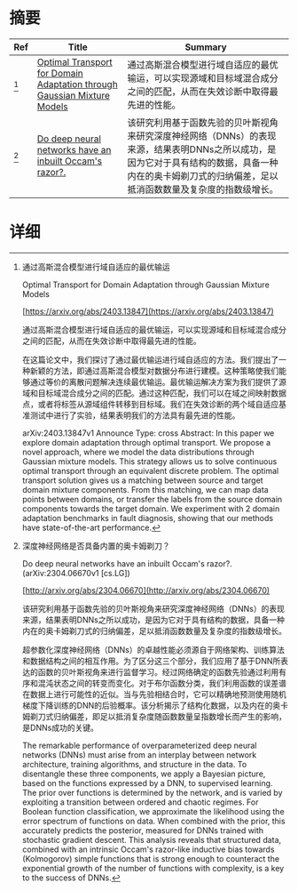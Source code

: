 # 摘要

| Ref | Title | Summary |
| --- | --- | --- |
| [^1] | [Optimal Transport for Domain Adaptation through Gaussian Mixture Models](https://arxiv.org/abs/2403.13847) | 通过高斯混合模型进行域自适应的最优输运，可以实现源域和目标域混合成分之间的匹配，从而在失效诊断中取得最先进的性能。 |
| [^2] | [Do deep neural networks have an inbuilt Occam's razor?.](http://arxiv.org/abs/2304.06670) | 该研究利用基于函数先验的贝叶斯视角来研究深度神经网络（DNNs）的表现来源，结果表明DNNs之所以成功，是因为它对于具有结构的数据，具备一种内在的奥卡姆剃刀式的归纳偏差，足以抵消函数数量及复杂度的指数级增长。 |

# 详细

[^1]: 通过高斯混合模型进行域自适应的最优输运

    Optimal Transport for Domain Adaptation through Gaussian Mixture Models

    [https://arxiv.org/abs/2403.13847](https://arxiv.org/abs/2403.13847)

    通过高斯混合模型进行域自适应的最优输运，可以实现源域和目标域混合成分之间的匹配，从而在失效诊断中取得最先进的性能。

    

    在这篇论文中，我们探讨了通过最优输运进行域自适应的方法。我们提出了一种新颖的方法，即通过高斯混合模型对数据分布进行建模。这种策略使我们能够通过等价的离散问题解决连续最优输运。最优输运解决方案为我们提供了源域和目标域混合成分之间的匹配。通过这种匹配，我们可以在域之间映射数据点，或者将标签从源域组件转移到目标域。我们在失效诊断的两个域自适应基准测试中进行了实验，结果表明我们的方法具有最先进的性能。

    arXiv:2403.13847v1 Announce Type: cross  Abstract: In this paper we explore domain adaptation through optimal transport. We propose a novel approach, where we model the data distributions through Gaussian mixture models. This strategy allows us to solve continuous optimal transport through an equivalent discrete problem. The optimal transport solution gives us a matching between source and target domain mixture components. From this matching, we can map data points between domains, or transfer the labels from the source domain components towards the target domain. We experiment with 2 domain adaptation benchmarks in fault diagnosis, showing that our methods have state-of-the-art performance.
    
[^2]: 深度神经网络是否具备内置的奥卡姆剃刀？

    Do deep neural networks have an inbuilt Occam's razor?. (arXiv:2304.06670v1 [cs.LG])

    [http://arxiv.org/abs/2304.06670](http://arxiv.org/abs/2304.06670)

    该研究利用基于函数先验的贝叶斯视角来研究深度神经网络（DNNs）的表现来源，结果表明DNNs之所以成功，是因为它对于具有结构的数据，具备一种内在的奥卡姆剃刀式的归纳偏差，足以抵消函数数量及复杂度的指数级增长。

    

    超参数化深度神经网络（DNNs）的卓越性能必须源自于网络架构、训练算法和数据结构之间的相互作用。为了区分这三个部分，我们应用了基于DNN所表达的函数的贝叶斯视角来进行监督学习。经过网络确定的函数先验通过利用有序和混沌状态之间的转变而变化。对于布尔函数分类，我们利用函数的误差谱在数据上进行可能性的近似。当与先验相结合时，它可以精确地预测使用随机梯度下降训练的DNN的后验概率。该分析揭示了结构化数据，以及内在的奥卡姆剃刀式归纳偏差，即足以抵消复杂度随函数数量呈指数增长而产生的影响，是DNNs成功的关键。

    The remarkable performance of overparameterized deep neural networks (DNNs) must arise from an interplay between network architecture, training algorithms, and structure in the data. To disentangle these three components, we apply a Bayesian picture, based on the functions expressed by a DNN, to supervised learning. The prior over functions is determined by the network, and is varied by exploiting a transition between ordered and chaotic regimes. For Boolean function classification, we approximate the likelihood using the error spectrum of functions on data. When combined with the prior, this accurately predicts the posterior, measured for DNNs trained with stochastic gradient descent. This analysis reveals that structured data, combined with an intrinsic Occam's razor-like inductive bias towards (Kolmogorov) simple functions that is strong enough to counteract the exponential growth of the number of functions with complexity, is a key to the success of DNNs.
    

